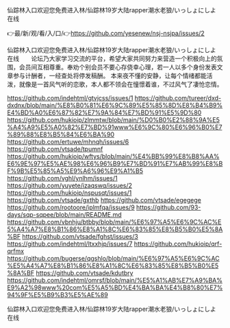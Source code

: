 仙踪林入口欢迎您免费进入林/仙踪林19岁大陆rapper潮水老狼/いっしょにしよ 在线

👉最/新/观/看/入/口/👉https://github.com/yesenew/nsj-nsjpa/issues/2

仙踪林入口欢迎您免费进入林/仙踪林19岁大陆rapper潮水老狼/いっしょにしよ 在线　　论坛乃大家学习交流的平台，希望大家共同努力来营造一个积极向上的氛围，会员间互相尊重。奉劝个别会员不要心存侥幸心理，若一人以多个身份发表文章参与计酬者，一经查处将停发稿酬。
本来夜不懂的安静，让每个情绪都能活泼，就像是一首风气听的恋歌，本人都不领会在憧憬着谁，不过风气了凄怆恋情。


https://github.com/indehtml/gtvjcss/issues/1
https://github.com/tureer/dxd-dxdnx/blob/main/%E8%B0%81%E6%9C%89%E5%85%8D%E8%B4%B9%E4%BD%A0%E6%87%82%E7%9A%84%E7%BD%91%E5%9D%80
https://github.com/hukioip/zlmmtw/blob/main/%D0%B0%E2%88%9A%E5%A4%A9%E5%A0%82%E7%BD%91www%E6%9C%80%E6%96%B0%E7%89%88%E8%B5%84%E6%BA%90
https://github.com/ertuwe/mhnqh/issues/6
https://github.com/vtsade/tpumnf
https://github.com/hukioip/wftys/blob/main/%E4%BB%99%E8%B8%AA%E6%9E%97%E5%AE%98%E6%96%B9%E7%BD%91%E7%AB%99%E8%BF%9B%E5%85%A5%E9%A6%96%E9%A1%B5
https://github.com/vghl/ynlhm/issues/1
https://github.com/yuyete/izaqswq/issues/2
https://github.com/hukioip/nspusqt/issues/1
https://github.com/vtsade/gxthb
https://github.com/vtsade/egegege
https://github.com/rootoore/iplmfqa/issues/9
https://github.com/93-days/sqp-sqpee/blob/main/README.md
https://github.com/vbnhju/btbby/blob/main/%E6%97%A5%E6%9C%AC%E5%A4%A7%E8%B1%86%E8%A1%8C%E6%83%85%E8%B5%B0%E5%8A%BF
https://github.com/vtsade/fghst/issues/3
https://github.com/indehtml/ltxxhjp/issues/7
https://github.com/hukioip/qrf-qrfmx
https://github.com/bugerse/qgshlo/blob/main/%E6%97%A5%E6%9C%AC%E5%A4%A7%E8%B1%86%E8%A1%8C%E6%83%85%E8%B5%B0%E5%8A%BF
https://github.com/vtsade/kdutbry
https://github.com/indehtml/omrsf/blob/main/%E5%A1%AB%E7%A9%BA%E9%A2%98www%20com%E5%A5%BD%E4%BA%BA%E4%B8%80%E7%94%9F%E5%B9%B3%E5%AE%89

仙踪林入口欢迎您免费进入林/仙踪林19岁大陆rapper潮水老狼/いっしょにしよ 在线
